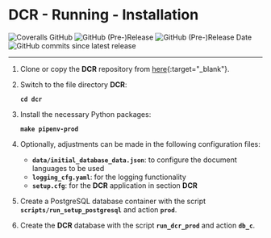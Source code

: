 # DCR - Running - Installation

![Coveralls GitHub](https://img.shields.io/coveralls/github/KonnexionsGmbH/dcr.svg)
![GitHub (Pre-)Release](https://img.shields.io/github/v/release/KonnexionsGmbH/dcr?include_prereleases)
![GitHub (Pre-)Release Date](https://img.shields.io/github/release-date-pre/KonnexionsGmbh/dcr)
![GitHub commits since latest release](https://img.shields.io/github/commits-since/KonnexionsGmbH/dcr/0.9.0)

----

1. Clone or copy the **DCR** repository from [here](https://github.com/KonnexionsGmbH/dcr){:target="_blank"}.

2. Switch to the file directory **DCR**:

    **`cd dcr`**

3. Install the necessary Python packages:

    **`make pipenv-prod`**

4. Optionally, adjustments can be made in the following configuration files:

    - **`data/initial_database_data.json`**: to configure the document languages to be used
    - **`logging_cfg.yaml`**: for the logging functionality
    - **`setup.cfg`**: for the **DCR** application in section **DCR**
 
5. Create a PostgreSQL database container with the script **`scripts/run_setup_postgresql`** and action **`prod`**.

6. Create the **DCR** database with the script **`run_dcr_prod`** and action **`db_c`**.
